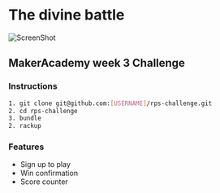 #            The divine battle

![ScreenShot](http://i.imgur.com/uSMV62w.jpg)

## MakerAcademy week 3 Challenge

### Instructions

```sh
1. git clone git@github.com:[USERNAME]/rps-challenge.git
2. cd rps-challenge
3. bundle
2. rackup
```

### Features
* Sign up to play
* Win confirmation
* Score counter
